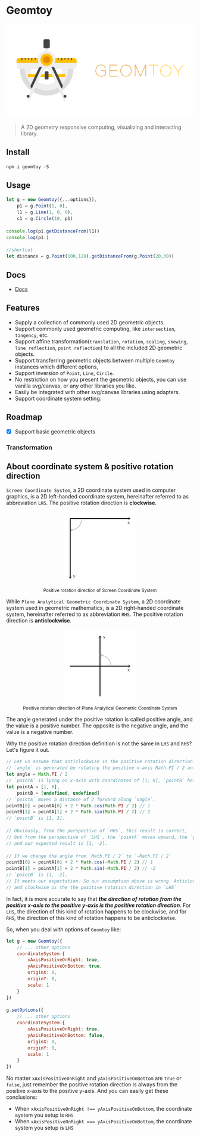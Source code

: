 # Geomtoy

<p align="center" width="100%">
    <img alt="logo" src="./logo.png" style="max-height:300px;">
</p>

> A 2D geometry responsive computing, visualizing and interacting library.

## Install

```js
npm i geomtoy -S
```

## Usage

```javascript
let g = new Geomtoy({...options}),
    p1 = g.Point(1, 0),
    l1 = g.Line(1, 0, 0),
    c1 = g.Circle(10, p1)

console.log(p1.getDistanceFrom(l1))
console.log(p1.)

//shortcut
let distance = g.Point(100,120).getDistanceFrom(g.Point(20,30))
```

## Docs
- [Docs](./docs/modules.md)
 

## Features
- Supply a collection of commonly used 2D geometric objects.
- Support commonly used geometric computing, like `intersection`, `tangency`, etc.
- Support affine transformation(`translation`, `rotation`, `scaling`, `skewing`, `line reflection`, `point reflection`) to all the included 2D geometric objects.
- Support transferring geometric objects between multiple `Geomtoy` instances which different options,
- Support inversion of `Point`, `Line`, `Circle`.
- No restriction on how you present the geometric objects, you can use vanilla svg/canvas, or any other libraries you like.
- Easily be integrated with other svg/canvas libraries using adapters.
- Support coordinate system setting.

## Roadmap
- [x] Support basic geometric objects


### Transformation



## About coordinate system & positive rotation direction

`Screen Coordinate System`, a 2D coordinate system used in computer graphics, is a 2D left-handed coordinate system, hereinafter referred to as abbreviation `LHS`. The positive rotation direction is **clockwise**.

<p align="center" width="100%">
    <img alt="positive-rotation-screen" src="./media/positive-rotation-screen.png"> 
    <br>
    <small>Positive rotation direction of Screen Coordinate System</small>
</p>

While `Plane Analytical Geometric Coordinate System`, a 2D coordinate system used in geometric mathematics, is a 2D right-handed coordinate system, hereinafter referred to as abbreviation `RHS`. The positive rotation direction is **anticlockwise**.

<p align="center" width="100%">
    <img alt="positive-rotation-plane-analytical-geometry" src="./media/positive-rotation-plane-analytical-geometry.png"> 
    <br>
    <small>Positive rotation direction of Plane Analytical Geometric Coordinate System</small>
</p>

The angle generated under the positive rotation is called positive angle, and the value is a positive number. The opposite is the negative angle, and the value is a negative number. 

Why the positive rotation direction definition is not the same in `LHS` and `RHS`? Let's figure it out.

```javascript
// Let us assume that anticlockwise is the positive rotation direction of angles in both `LHS` and `RHS`.
// `angle` is generated by rotating the positive x-axis Math.PI / 2 anticlockwise.
let angle = Math.PI / 2
// `pointA` is lying on x-axis with coordinates of [1, 0], `pointB` holds the destination coordinates of `pointA`'s movement.
let pointA = [1, 0], 
    pointB = [undefined, undefined]
// `pointA` moves a distance of 2 forward along `angle`.
pointB[0] = pointA[0] + 2 * Math.cos(Math.PI / 2) // 1
pointB[1] = pointA[1] + 2 * Math.sin(Math.PI / 2) // 2
// `pointB` is [1, 2].

// Obviously, from the perspective of `RHS`, this result is correct,
// but from the perspective of `LHS`, the `pointA` moves upward, the `y` coordinate should become smaller, 
// and our expected result is [1, -2].

// If we change the angle from `Math.PI / 2` to `-Math.PI / 2`
pointB[0] = pointA[0] + 2 * Math.cos(-Math.PI / 2) // 1
pointB[1] = pointA[1] + 2 * Math.sin(-Math.PI / 2) // -2
// `pointB` is [1, -2].
// It meets our expectation. So our assumption above is wrong. Anticlockwise is the negative rotation direction in `LHS`,
// and clockwise is the the positive rotation direction in `LHS`
```

In fact, it is more accurate to say that ***the direction of rotation from the positive x-axis to the positive y-axis is the positive rotation direction***. For `LHS`, the direction of this kind of rotation happens to be clockwise, and for `RHS`, the direction of this kind of rotation happens to be anticlockwise.

So, when you deal with options of `Geomtoy` like:

```javascript
let g = new Geomtoy({
    // ... other options
    coordinateSystem:{
        xAxisPositiveOnRight: true,
        yAxisPositiveOnBottom: true,
        originX: 0,
        originY: 0,
        scale: 1
    }
})

g.setOptions({
    // ... other options
    coordinateSystem:{
        xAxisPositiveOnRight: true,
        yAxisPositiveOnBottom: false,
        originX: 0,
        originY: 0,
        scale: 1
    }
})
```
No matter `xAxisPositiveOnRight` and `yAxisPositiveOnBottom` are `true` or `false`, just remember the positive rotation direction is always from the positive x-axis to the positive y-axis. And you can easily get these conclusions:
- When `xAxisPositiveOnRight !== yAxisPositiveOnBottom`, the coordinate system you setup is `RHS`
- When `xAxisPositiveOnRight === yAxisPositiveOnBottom`, the coordinate system you setup is `LHS`

